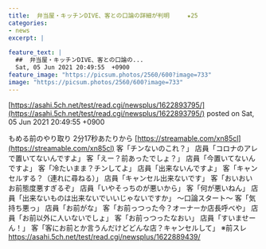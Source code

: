 ```yaml
---
title:  弁当屋・キッチンDIVE、客との口論の詳細が判明　　　★25  
categories:
- news
excerpt: |
  
feature_text: |
  ##  弁当屋・キッチンDIVE、客との口論の...
  Sat, 05 Jun 2021 20:49:55  +0900
feature_image: "https://picsum.photos/2560/600?image=733"
image: "https://picsum.photos/2560/600?image=733"
---
```


[https://asahi.5ch.net/test/read.cgi/newsplus/1622893795/](https://asahi.5ch.net/test/read.cgi/newsplus/1622893795/)
posted on Sat, 05 Jun 2021 20:49:55  +0900

<!--more-->

もめる前のやり取り 2分17秒あたりから [https://streamable.com/xn85cl](https://streamable.com/xn85cl) 客「チンないのこれ？」 店員「コロナのアレで置いてないんですよ」 客「えー？前あったでしょ？」 店員「今置いてないんですよ」 客「冷たいまま？チンしてよ」 店員「出来ないんですよ」 客「キャンセルする？（連れに尋ねる）」 店員「キャンセル出来ないです」 客「おいおいお前態度悪すぎるぞ」 店員「いやそっちのが悪いから」 客「何が悪いねん」 店員「出来ないものは出来ないでいいじゃないですか」 〜口論スタート〜 客「気持ち悪っ」 店員「お前がな」 客「お前っつった今？オーナーか店長呼べや」 店員「お前以外に人いないでしょ」 客「お前っつったなおい」 店員「すいませーん！」 客「客にお前とか言うんだけどどんな店？キャンセルして」 ※前スレ https://asahi.5ch.net/test/read.cgi/newsplus/1622889439/
